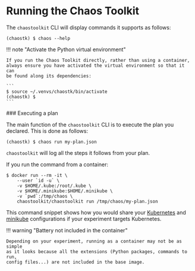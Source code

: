# Running the Chaos Toolkit

The `chaostoolkit` CLI will display commands it supports as follows:

```
(chaostk) $ chaos --help
```

!!! note "Activate the Python virtual environment"

    If you run the Chaos Toolkit directly, rather than using a container,
    always ensure you have activated the virtual environment so that it can
    be found along its dependencies:

    ```
    $ source ~/.venvs/chaostk/bin/activate
    (chaostk) $
    ```

### Executing a plan

The main function of the `chaostoolkit` CLI is to execute the plan you
declared. This is done as follows:

```
(chaostk) $ chaos run my-plan.json
```

`chaostoolkit` will log all the steps it follows from your plan.

If you run the command from a container:

```
$ docker run --rm -it \
    --user `id -u` \
    -v $HOME/.kube:/root/.kube \
    -v $HOME/.minikube:$HOME/.minikube \
    -v `pwd`:/tmp/chaos \
    chaostoolkit/chaostoolkit run /tmp/chaos/my-plan.json
```

This command snippet shows how you would share your [Kubernetes][kube]
 and [minikube][] configurations if your experiment targets Kubernetes.

[kube]: https://kubernetes.io/
[minikube]: https://github.com/kubernetes/minikube


!!! warning "Battery not included in the container"

    Depending on your experiment, running as a container may not be as simple
    as it looks because all the extensions (Python packages, commands to run,
    config files...) are not included in the base image.

